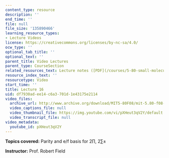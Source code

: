 ```yaml
---
content_type: resource
description: ''
end_time: ''
file: null
file_size: '135890466'
learning_resource_types:
- Lecture Videos
license: https://creativecommons.org/licenses/by-nc-sa/4.0/
ocw_type: ''
optional_tab_title: ''
optional_text: ''
parent_title: Video Lectures
parent_type: CourseSection
related_resources_text: Lecture notes ([PDF](/courses/5-80-small-molecule-spectroscopy-and-dynamics-fall-2008/resources/16_580ln_fa08))
resource_index_text: ''
resourcetype: Video
start_time: ''
title: Lecture 16
uid: df7930ad-ee14-c6a3-701d-1e43175e2114
video_files:
  archive_url: http://www.archive.org/download/MIT5-80F08/mit-5.80-f08-lec16_300k.mp4
  video_captions_file: null
  video_thumbnail_file: https://img.youtube.com/vi/pXHeut3qV2Y/default.jpg
  video_transcript_file: null
video_metadata:
  youtube_id: pXHeut3qV2Y
---
```


**Topics covered:** Parity and e/f basis for 2∏, 2∑±

**Instructor:** Prof. Robert Field

